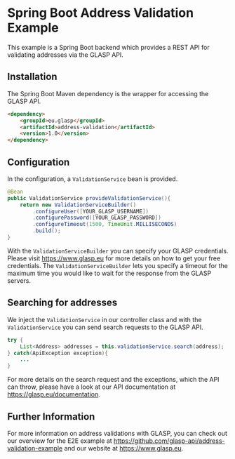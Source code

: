 # Spring Boot Address Validation Example
This example is a Spring Boot backend which provides a REST API for validating addresses via the GLASP API.

## Installation
The Spring Boot Maven dependency is the wrapper for accessing the GLASP API.
```html
<dependency>
    <groupId>eu.glasp</groupId>
    <artifactId>address-validation</artifactId>
    <version>1.0</version>
</dependency>
```

## Configuration
In the configuration, a `ValidationService` bean is provided.

```java
@Bean
public ValidationService provideValidationService(){
    return new ValidationServiceBuilder()
        .configureUser([YOUR_GLASP_USERNAME])
        .configurePassword([YOUR_GLASP_PASSWORD])
        .configureTimeout(1500, TimeUnit.MILLISECONDS)
        .build();
}
```

With the `ValidationServiceBuilder` you can specify your GLASP credentials. Please visit https://www.glasp.eu for more details on how to get your free credentials.
The `ValidationServiceBuilder` lets you specify a timeout for the maximum time you would like to wait for the response from the GLASP servers.

## Searching for addresses
We inject the `ValidationService` in our controller class and with the `ValidationService` you can send search requests to the GLASP API.

```java
try {
    List<Address> addresses = this.validationService.search(address); 
} catch(ApiException exception){
    ...
}
```

For more details on the search request and the exceptions, which the API can throw, please have a look at our API documentation at https://glasp.eu/documentation.

## Further Information

For more information on address validations with GLASP, you can check out our overview for the E2E example at https://github.com/glasp-api/address-validation-example and our website at https://www.glasp.eu.
